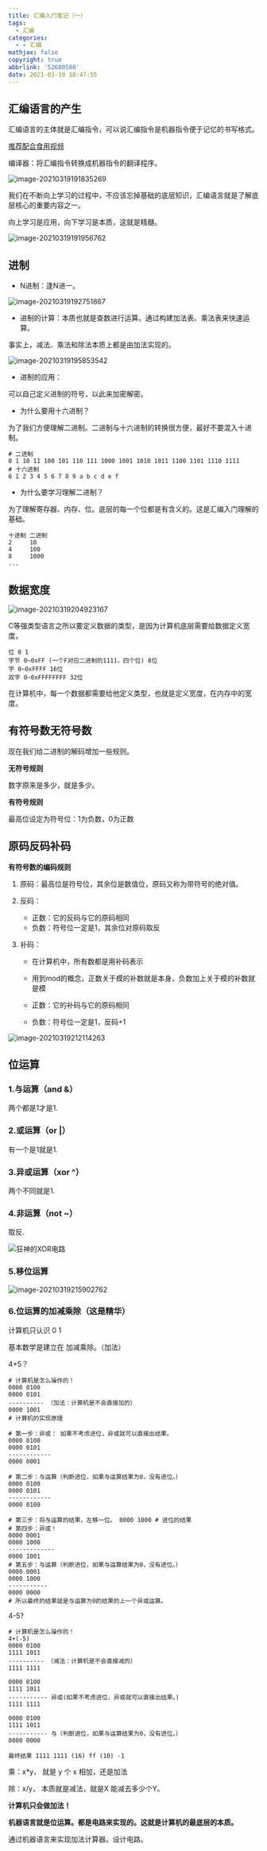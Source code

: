 ```yaml
---
title: 汇编入门笔记（一）
tags:
  - 汇编
categories:
  - - 汇编
mathjax: false
copyright: true
abbrlink: '52680586'
date: 2021-03-19 18:47:55
---
```


## 汇编语言的产生

汇编语言的主体就是汇编指令，可以说汇编指令是机器指令便于记忆的书写格式。

[推荐配合食用视频](https://www.bilibili.com/video/BV1ni4y1G7B9?p=2)

<!--more-->

编译器：将汇编指令转换成机器指令的翻译程序。

![image-20210319191835269](https://gitee.com/grant1499/blog-pic/raw/master/img/202110231841337.png)

我们在不断向上学习的过程中，不应该忘掉基础的底层知识，汇编语言就是了解底层核心的重要内容之一。

向上学习是应用，向下学习是本质，这就是精髓。

![image-20210319191956762](https://gitee.com/grant1499/blog-pic/raw/master/img/202110231841358.png)

## 进制

- N进制：逢N进一。

![image-20210319192751867](https://gitee.com/grant1499/blog-pic/raw/master/img/202110231841373.png)

- 进制的计算：本质也就是查数进行运算。通过构建加法表、乘法表来快速运算。

事实上，减法、乘法和除法本质上都是由加法实现的。

![image-20210319195853542](https://gitee.com/grant1499/blog-pic/raw/master/img/202110231841391.png)

- 进制的应用：

可以自己定义进制的符号，以此来加密解密。

- 为什么要用十六进制？

为了我们方便理解二进制。二进制与十六进制的转换很方便，最好不要混入十进制。

```shell
# 二进制
0 1 10 11 100 101 110 111 1000 1001 1010 1011 1100 1101 1110 1111
# 十六进制
0 1 2 3 4 5 6 7 8 9 a b c d e f
```

- 为什么要学习理解二进制？

为了理解寄存器、内存、位。底层的每一个位都是有含义的。这是汇编入门理解的基础。

```shell
十进制 二进制
2     10
4     100
8     1000
...
```



## 数据宽度

![image-20210319204923167](https://gitee.com/grant1499/blog-pic/raw/master/img/202110231841410.png)

C等强类型语言之所以要定义数据的类型，是因为计算机底层需要给数据定义宽度。

```shell
位 0 1
字节 0~0xFF (一个F对应二进制的1111，四个位) 8位
字 0~0xFFFF 16位
双字 0~0xFFFFFFFF 32位
```

在计算机中，每一个数据都需要给他定义类型，也就是定义宽度，在内存中的宽度。

## 有符号数无符号数

现在我们给二进制的解码增加一些规则。



**无符号规则**

数字原来是多少，就是多少。

**有符号规则**

最高位设定为符号位：1为负数，0为正数

## 原码反码补码

**有符号数的编码规则**

1. 原码：最高位是符号位，其余位是数值位，原码又称为带符号的绝对值。

2. 反码：

   - 正数：它的反码与它的原码相同
   - 负数：符号位一定是1，其余位对原码取反

3. 补码：

   - 在计算机中，所有数都是用补码表示

   - 用到mod的概念，正数关于模的补数就是本身，负数加上关于模的补数就是模

   - 正数：它的补码与它的原码相同

   - 负数：符号位一定是1，反码+1

![image-20210319212114263](https://gitee.com/grant1499/blog-pic/raw/master/img/202110231841436.png)

## 位运算

### 1.与运算（and &）

两个都是1才是1.

### 2.或运算（or |）

有一个是1就是1.

### 3.异或运算（xor  ^）

两个不同就是1.

### 4.非运算（not ~）

取反.

![狂神的XOR电路](https://gitee.com/grant1499/blog-pic/raw/master/img/202110231841457.png)

### 5.移位运算

![image-20210319215902762](https://gitee.com/grant1499/blog-pic/raw/master/img/202110231841478.png)

### 6.位运算的加减乘除（这是精华）

计算机只认识 0 1

基本数学是建立在 加减乘除。（加法）

4+5？

```shell
# 计算机是怎么操作的！
0000 0100
0000 0101
---------- （加法：计算机是不会直接加的）
0000 1001
# 计算机的实现原理

# 第一步：异或： 如果不考虑进位，异或就可以直接出结果。
0000 0100
0000 0101
------------
0000 0001

# 第二步：与运算（判断进位，如果与运算结果为0，没有进位。）
0000 0100
0000 0101
------------
0000 0100

# 第三步：将与运算的结果，左移一位。 0000 1000 # 进位的结果
# 第四步：异或！
0000 0001
0000 1000
-------------
0000 1001
# 第五步：与运算（判断进位，如果与运算结果为0，没有进位。）
0000 0001
0000 1000
-----------
0000 0000
# 所以最终的结果就是与运算为0的结果的上一个异或运算。
```

4-5?

```shell
# 计算机是怎么操作的！
4+(-5)
0000 0100
1111 1011
---------- （减法：计算机是不会直接减的）
1111 1111

0000 0100
1111 1011
----------- 异或(如果不考虑进位，异或就可以直接出结果。)
1111 1111

0000 0100
1111 1011
----------- 与（判断进位，如果与运算结果为0，没有进位。）
0000 0000

最终结果 1111 1111 (16) ff (10) -1
```

乘：x*y， 就是 y 个 x 相加，还是加法

除：x/y， 本质就是减法，就是X 能减去多少个Y。

**计算机只会做加法！**

**机器语言就是位运算。都是电路来实现的。这就是计算机的最底层的本质。**

通过机器语言来实现加法计算器。设计电路。